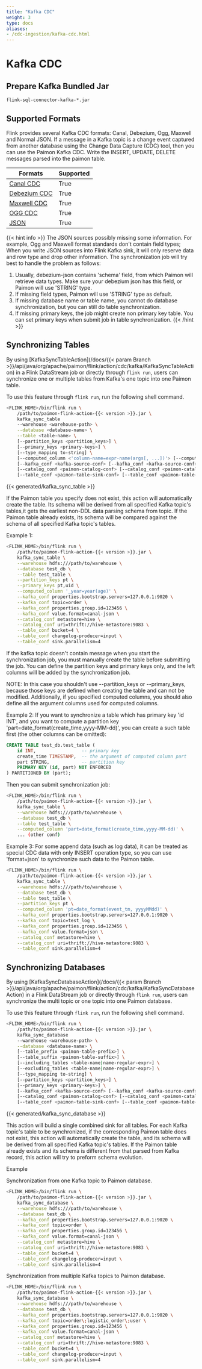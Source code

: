 ```yaml
---
title: "Kafka CDC"
weight: 3
type: docs
aliases:
- /cdc-ingestion/kafka-cdc.html
---
```

<!--
Licensed to the Apache Software Foundation (ASF) under one
or more contributor license agreements.  See the NOTICE file
distributed with this work for additional information
regarding copyright ownership.  The ASF licenses this file
to you under the Apache License, Version 2.0 (the
"License"); you may not use this file except in compliance
with the License.  You may obtain a copy of the License at

  http://www.apache.org/licenses/LICENSE-2.0

Unless required by applicable law or agreed to in writing,
software distributed under the License is distributed on an
"AS IS" BASIS, WITHOUT WARRANTIES OR CONDITIONS OF ANY
KIND, either express or implied.  See the License for the
specific language governing permissions and limitations
under the License.
-->

# Kafka CDC

## Prepare Kafka Bundled Jar

```
flink-sql-connector-kafka-*.jar
```

## Supported Formats
Flink provides several Kafka CDC formats: Canal, Debezium, Ogg, Maxwell and Normal JSON.
If a message in a Kafka topic is a change event captured from another database using the Change Data Capture (CDC) tool, then you can use the Paimon Kafka CDC. Write the INSERT, UPDATE, DELETE messages parsed into the paimon table.
<table class="table table-bordered">
    <thead>
      <tr>
        <th class="text-left">Formats</th>
        <th class="text-left">Supported</th>
      </tr>
    </thead>
    <tbody>
        <tr>
         <td><a href="https://nightlies.apache.org/flink/flink-docs-stable/docs/connectors/table/formats/canal/">Canal CDC</a></td>
          <td>True</td>
        </tr>
        <tr>
         <td><a href="https://nightlies.apache.org/flink/flink-docs-stable/docs/connectors/table/formats/debezium/">Debezium CDC</a></td>
         <td>True</td>
        </tr>
        <tr>
         <td><a href="https://nightlies.apache.org/flink/flink-docs-stable/docs/connectors/table/formats/maxwell/">Maxwell CDC</a></td>
        <td>True</td>
        </tr>
        <tr>
         <td><a href="https://nightlies.apache.org/flink/flink-docs-stable/docs/connectors/table/formats/ogg/">OGG CDC</a></td>
        <td>True</td>
        </tr>
        <tr>
         <td><a href="https://nightlies.apache.org/flink/flink-docs-stable/docs/connectors/table/formats/json/">JSON</a></td>
        <td>True</td>
        </tr>
    </tbody>
</table>

{{< hint info >}}
The JSON sources possibly missing some information. For example, Ogg and Maxwell format standards don't contain field 
types; When you write JSON sources into Flink Kafka sink, it will only reserve data and row type and drop other information. 
The synchronization job will try best to handle the problem as follows:
1. Usually, debezium-json contains 'schema' field, from which Paimon will retrieve data types. Make sure your debezium 
json has this field, or Paimon will use 'STRING' type.
2. If missing field types, Paimon will use 'STRING' type as default. 
3. If missing database name or table name, you cannot do database synchronization, but you can still do table synchronization.
4. If missing primary keys, the job might create non primary key table. You can set primary keys when submit job in table 
synchronization.
{{< /hint >}}

## Synchronizing Tables

By using [KafkaSyncTableAction](/docs/{{< param Branch >}}/api/java/org/apache/paimon/flink/action/cdc/kafka/KafkaSyncTableAction) in a Flink DataStream job or directly through `flink run`, users can synchronize one or multiple tables from Kafka's one topic into one Paimon table.

To use this feature through `flink run`, run the following shell command.

```bash
<FLINK_HOME>/bin/flink run \
    /path/to/paimon-flink-action-{{< version >}}.jar \
    kafka_sync_table
    --warehouse <warehouse-path> \
    --database <database-name> \
    --table <table-name> \
    [--partition_keys <partition_keys>] \
    [--primary_keys <primary-keys>] \
    [--type_mapping to-string] \
    [--computed_column <'column-name=expr-name(args[, ...])'> [--computed_column ...]] \
    [--kafka_conf <kafka-source-conf> [--kafka_conf <kafka-source-conf> ...]] \
    [--catalog_conf <paimon-catalog-conf> [--catalog_conf <paimon-catalog-conf> ...]] \
    [--table_conf <paimon-table-sink-conf> [--table_conf <paimon-table-sink-conf> ...]]
```

{{< generated/kafka_sync_table >}}

If the Paimon table you specify does not exist, this action will automatically create the table. Its schema will be derived from all specified Kafka topic's tables,it gets the earliest non-DDL data parsing schema from topic. If the Paimon table already exists, its schema will be compared against the schema of all specified Kafka topic's tables.

Example 1:

```bash
<FLINK_HOME>/bin/flink run \
    /path/to/paimon-flink-action-{{< version >}}.jar \
    kafka_sync_table \
    --warehouse hdfs:///path/to/warehouse \
    --database test_db \
    --table test_table \
    --partition_keys pt \
    --primary_keys pt,uid \
    --computed_column '_year=year(age)' \
    --kafka_conf properties.bootstrap.servers=127.0.0.1:9020 \
    --kafka_conf topic=order \
    --kafka_conf properties.group.id=123456 \
    --kafka_conf value.format=canal-json \
    --catalog_conf metastore=hive \
    --catalog_conf uri=thrift://hive-metastore:9083 \
    --table_conf bucket=4 \
    --table_conf changelog-producer=input \
    --table_conf sink.parallelism=4
```

If the kafka topic doesn't contain message when you start the synchronization job, you must manually create the table
before submitting the job. You can define the partition keys and primary keys only, and the left columns will be added
by the synchronization job.

NOTE: In this case you shouldn't use --partition_keys or --primary_keys, because those keys are defined when creating
the table and can not be modified. Additionally, if you specified computed columns, you should also define all the argument
columns used for computed columns.

Example 2:
If you want to synchronize a table which has primary key 'id INT', and you want to compute a partition key 'part=date_format(create_time,yyyy-MM-dd)',
you can create a such table first (the other columns can be omitted):

```sql
CREATE TABLE test_db.test_table (
    id INT,                 -- primary key
    create_time TIMESTAMP,  -- the argument of computed column part
    part STRING,            -- partition key
    PRIMARY KEY (id, part) NOT ENFORCED
) PARTITIONED BY (part);
```

Then you can submit synchronization job:

```bash
<FLINK_HOME>/bin/flink run \
    /path/to/paimon-flink-action-{{< version >}}.jar \
    kafka_sync_table \
    --warehouse hdfs:///path/to/warehouse \
    --database test_db \
    --table test_table \
    --computed_column 'part=date_format(create_time,yyyy-MM-dd)' \
    ... (other conf)
```

Example 3: 
For some append data (such as log data), it can be treated as special CDC data with only INSERT operation type, so you can use 'format=json' to synchronize such data to the Paimon table.

```bash
<FLINK_HOME>/bin/flink run \
    /path/to/paimon-flink-action-{{< version >}}.jar \
    kafka_sync_table \
    --warehouse hdfs:///path/to/warehouse \
    --database test_db \
    --table test_table \
    --partition_keys pt \
    --computed_column 'pt=date_format(event_tm, yyyyMMdd)' \
    --kafka_conf properties.bootstrap.servers=127.0.0.1:9020 \
    --kafka_conf topic=test_log \
    --kafka_conf properties.group.id=123456 \
    --kafka_conf value.format=json \
    --catalog_conf metastore=hive \
    --catalog_conf uri=thrift://hive-metastore:9083 \
    --table_conf sink.parallelism=4
```

## Synchronizing Databases

By using [KafkaSyncDatabaseAction](/docs/{{< param Branch >}}/api/java/org/apache/paimon/flink/action/cdc/kafka/KafkaSyncDatabaseAction) in a Flink DataStream job or directly through `flink run`, users can synchronize the multi topic or one topic into one Paimon database.

To use this feature through `flink run`, run the following shell command.

```bash
<FLINK_HOME>/bin/flink run \
    /path/to/paimon-flink-action-{{< version >}}.jar \
    kafka_sync_database
    --warehouse <warehouse-path> \
    --database <database-name> \
    [--table_prefix <paimon-table-prefix>] \
    [--table_suffix <paimon-table-suffix>] \
    [--including_tables <table-name|name-regular-expr>] \
    [--excluding_tables <table-name|name-regular-expr>] \
    [--type_mapping to-string] \
    [--partition_keys <partition_keys>] \
    [--primary_keys <primary-keys>] \
    [--kafka_conf <kafka-source-conf> [--kafka_conf <kafka-source-conf> ...]] \
    [--catalog_conf <paimon-catalog-conf> [--catalog_conf <paimon-catalog-conf> ...]] \
    [--table_conf <paimon-table-sink-conf> [--table_conf <paimon-table-sink-conf> ...]]
```

{{< generated/kafka_sync_database >}}

This action will build a single combined sink for all tables. For each Kafka topic's table to be synchronized, if the
corresponding Paimon table does not exist, this action will automatically create the table, and its schema will be derived
from all specified Kafka topic's tables. If the Paimon table already exists and its schema is different from that parsed
from Kafka record, this action will try to preform schema evolution.

Example

Synchronization from one Kafka topic to Paimon database.

```bash
<FLINK_HOME>/bin/flink run \
    /path/to/paimon-flink-action-{{< version >}}.jar \
    kafka_sync_database \
    --warehouse hdfs:///path/to/warehouse \
    --database test_db \
    --kafka_conf properties.bootstrap.servers=127.0.0.1:9020 \
    --kafka_conf topic=order \
    --kafka_conf properties.group.id=123456 \
    --kafka_conf value.format=canal-json \
    --catalog_conf metastore=hive \
    --catalog_conf uri=thrift://hive-metastore:9083 \
    --table_conf bucket=4 \
    --table_conf changelog-producer=input \
    --table_conf sink.parallelism=4
```

Synchronization from multiple Kafka topics to Paimon database.

```bash
<FLINK_HOME>/bin/flink run \
    /path/to/paimon-flink-action-{{< version >}}.jar \
    kafka_sync_database \
    --warehouse hdfs:///path/to/warehouse \
    --database test_db \
    --kafka_conf properties.bootstrap.servers=127.0.0.1:9020 \
    --kafka_conf topic=order\;logistic_order\;user \
    --kafka_conf properties.group.id=123456 \
    --kafka_conf value.format=canal-json \
    --catalog_conf metastore=hive \
    --catalog_conf uri=thrift://hive-metastore:9083 \
    --table_conf bucket=4 \
    --table_conf changelog-producer=input \
    --table_conf sink.parallelism=4
```

